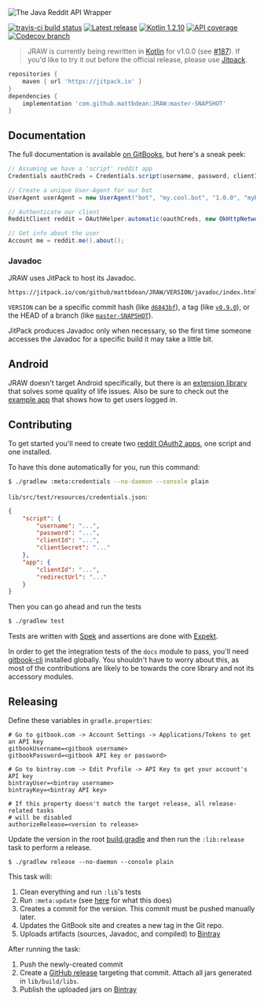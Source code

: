 <img src="https://raw.githubusercontent.com/mattbdean/JRAW/master/art/header.png" alt="The Java Reddit API Wrapper" />

[![travis-ci build status](https://img.shields.io/travis/mattbdean/JRAW.svg)](https://travis-ci.org/mattbdean/JRAW)
[![Latest release](https://img.shields.io/github/release/mattbdean/JRAW.svg)](https://bintray.com/thatjavanerd/maven/JRAW/_latestVersion)
[![Kotlin 1.2.10](https://img.shields.io/badge/Kotlin-1.2.10-blue.svg)](http://kotlinlang.org)
[![API coverage](https://img.shields.io/badge/API_coverage-44%25-9C27B0.svg)](https://github.com/thatJavaNerd/JRAW/blob/master/ENDPOINTS.md)
[![Codecov branch](https://img.shields.io/codecov/c/github/mattbdean/JRAW.svg)](https://codecov.io/gh/mattbdean/JRAW)

> JRAW is currently being rewritten in [Kotlin](https://kotlinlang.org/) for v1.0.0 (see [#187](https://github.com/mattbdean/JRAW/issues/187)). If you'd like to try it out before the official release, please use [Jitpack](https://jitpack.io/#mattbdean/JRAW/master-SNAPSHOT).

```groovy
repositories {
    maven { url 'https://jitpack.io' }
}
dependencies {
    implementation 'com.github.mattbdean:JRAW:master-SNAPSHOT'
}
```

## Documentation

The full documentation is available [on GitBooks](https://mattbdean.gitbooks.io/jraw), but here's a sneak peek:

```java
// Assuming we have a 'script' reddit app
Credentials oauthCreds = Credentials.script(username, password, clientId, clientSecret);

// Create a unique User-Agent for our bot
UserAgent userAgent = new UserAgent("bot", "my.cool.bot", "1.0.0", "myRedditUsername");

// Authenticate our client
RedditClient reddit = OAuthHelper.automatic(oauthCreds, new OkHttpNetworkAdapter(userAgent));

// Get info about the user
Account me = reddit.me().about();
```

### Javadoc

JRAW uses JitPack to host its Javadoc.

```
https://jitpack.io/com/github/mattbdean/JRAW/VERSION/javadoc/index.html
```

`VERSION` can be a specific commit hash (like [`d6843bf`](https://jitpack.io/com/github/mattbdean/JRAW/d6843bf/javadoc/index.html)), a tag (like [`v0.9.0`](https://jitpack.io/com/github/mattbdean/JRAW/v0.9.0/javadoc/index.html)), or the HEAD of a branch (like [`master-SNAPSHOT`](https://jitpack.io/com/github/mattbdean/JRAW/master-SNAPSHOT/javadoc/index.html)).

JitPack produces Javadoc only when necessary, so the first time someone accesses the Javadoc for a specific build it may take a little bit.

## Android

JRAW doesn't target Android specifically, but there is an [extension library](https://github.com/mattbdean/JRAW-Android) that solves some quality of life issues. Also be sure to check out the [example app](https://github.com/mattbdean/JRAW-Android/tree/master/example-app) that shows how to get users logged in.

## Contributing

To get started you'll need to create two [reddit OAuth2 apps](https://www.reddit.com/prefs/apps), one script and one installed.

To have this done automatically for you, run this command:

```sh
$ ./gradlew :meta:credentials --no-daemon --console plain
```

`lib/src/test/resources/credentials.json`:

```json
{
    "script": {
        "username": "...",
        "password": "...",
        "clientId": "...",
        "clientSecret": "..."
    },
    "app": {
        "clientId": "...",
        "redirectUrl": "..."
    }
}
```

Then you can go ahead and run the tests

```sh
$ ./gradlew test
```

Tests are written with [Spek](http://spekframework.org/) and assertions are done with [Expekt](https://github.com/winterbe/expekt).

In order to get the integration tests of the `docs` module to pass, you'll need [gitbook-cli](https://github.com/GitbookIO/gitbook-cli) installed globally. You shouldn't have to worry about this, as most of the contributions are likely to be towards the core library and not its accessory modules.

## Releasing

Define these variables in `gradle.properties`:

```properties
# Go to gitbook.com -> Account Settings -> Applications/Tokens to get an API key
gitbookUsername=<gitbook username>
gitbookPassword=<gitbook API key or password>

# Go to bintray.com -> Edit Profile -> API Key to get your account's API key
bintrayUser=<bintray username>
bintrayKey=<bintray API key>

# If this property doesn't match the target release, all release-related tasks
# will be disabled
authorizeRelease=<version to release>
```

Update the version in the root [build.gradle](https://github.com/mattbdean/JRAW/blob/master/build.gradle) and then run the `:lib:release` task to perform a release.

```
$ ./gradlew release --no-daemon --console plain
```

This task will:

 1. Clean everything and run `:lib`'s tests
 2. Run `:meta:update` (see [here](https://github.com/mattbdean/JRAW/tree/master/meta) for what this does)
 3. Creates a commit for the version. This commit must be pushed manually later.
 4. Updates the GitBook site and creates a new tag in the Git repo.
 5. Uploads artifacts (sources, Javadoc, and compiled) to [Bintray](https://bintray.com/thatjavanerd/maven/JRAW)

After running the task:

 1. Push the newly-created commit
 2. Create a [GitHub release](https://github.com/mattbdean/JRAW/releases/new) targeting that commit. Attach all jars generated in `lib/build/libs`.
 3. Publish the uploaded jars on [Bintray](https://bintray.com/thatjavanerd/maven/JRAW)
